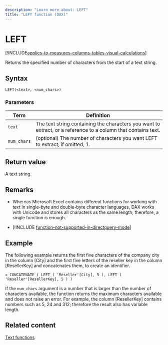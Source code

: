 ```yaml
---
description: "Learn more about: LEFT"
title: "LEFT function (DAX)"
---
```

# LEFT

[!INCLUDE[applies-to-measures-columns-tables-visual-calculations](includes/applies-to-measures-columns-tables-visual-calculations.md)]

Returns the specified number of characters from the start of a text string.

## Syntax

```dax
LEFT(<text>, <num_chars>)
```

### Parameters

|Term|Definition|
|--------|--------------|
|`text`|The text string containing the characters you want to extract, or a reference to a column that contains text.|
|`num_chars`|(optional) The number of characters you want LEFT to extract; if omitted, 1.|

## Return value

A text string.

## Remarks

- Whereas Microsoft Excel contains different functions for working with text in single-byte and double-byte character languages, DAX works with Unicode and stores all characters as the same length; therefore, a single function is enough.

- [!INCLUDE [function-not-supported-in-directquery-mode](includes/function-not-supported-in-directquery-mode.md)]

## Example

The following example returns the first five characters of the company city in the column [City] and the first five letters of the reseller key in the column [ResellerKey] and concatenates them, to create an identifier.

```dax
= CONCATENATE ( LEFT ( 'Reseller'[City], 5 ), LEFT ( 'Reseller'[ResellerKey], 5 ) )
```

If the `num_chars` argument is a number that is larger than the number of characters available, the function returns the maximum characters available and does not raise an error. For example, the column [ResellerKey] contains numbers such as 5, 24 and 312; therefore the result also has variable length.

## Related content

[Text functions](text-functions-dax.md)
